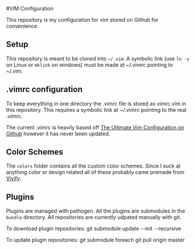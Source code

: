 #VIM Configuration

This repository is my configuration for vim stored on Github for convenience.

## Setup

This repository is meant to be cloned into `~/.vim`. A symbolic link (use `ln -s` on Linux or `mklink` on windows) must be made at ~/.vimrc pointing to ~/.vim.

## .vimrc configuration

To keep everything in one directory the .vimrc file is stored as vimrc.vim in this repository. This requires a symbolic link at ~/.vimrc pointing to the real .vimrc.

The current .vimrc is heavily based off [The Ultimate Vim Configuration on Github](https://github.com/amix/vimrc) however it has never been updated.

## Color Schemes

The `colors` folder contains all the custom color schemes. Since I suck at anything color or design related all of these probably came premade from [Vivify](http://bytefluent.com/vivify/).

## Plugins

Plugins are managed with pathogen. All the plugins are submodules in the `bundle` directory. All repositories are currently udpated manually with git.

To download plugin repositories:
    git submodule update --init --recursive

To update plugin repositories:
    git submodule foreach git pull origin master
